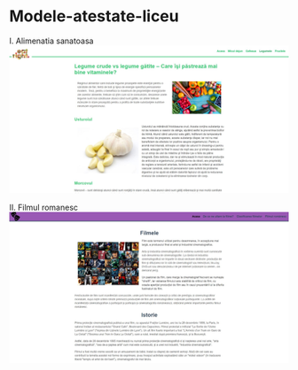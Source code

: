 # Modele-atestate-liceu

I. Alimenatia sanatoasa
 ![Screenshot](alimentatie.jpg)
 
II. Filmul romanesc
 ![Screenshot](filmul.jpg)
